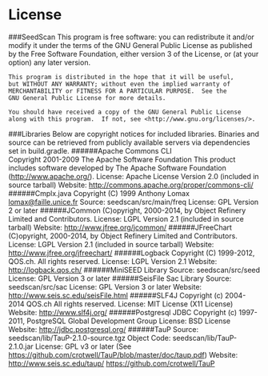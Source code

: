 License
========

###SeedScan
    This program is free software: you can redistribute it and/or modify
    it under the terms of the GNU General Public License as published by
    the Free Software Foundation, either version 3 of the License, or
    (at your option) any later version.

    This program is distributed in the hope that it will be useful,
    but WITHOUT ANY WARRANTY; without even the implied warranty of
    MERCHANTABILITY or FITNESS FOR A PARTICULAR PURPOSE.  See the
    GNU General Public License for more details.

    You should have received a copy of the GNU General Public License
    along with this program.  If not, see <http://www.gnu.org/licenses/>.

###Libraries
    Below are copyright notices for included libraries. Binaries and
    source can be retrieved from publicly available servers via
    dependencies set in build.gradle.
######Apache Commons CLI                                                                                                                              
    Copyright 2001-2009 The Apache Software Foundation
    This product includes software developed by
    The Apache Software Foundation (http://www.apache.org/).
    License:        Apache License Version 2.0 (included in source tarball)
    Website:        http://commons.apache.org/proper/commons-cli/
######Cmplx.java
    Copyright (C) 1999 Anthony Lomax <lomax@faille.unice.fr>
    Source:         seedscan/src/main/freq
    License:        GPL Version 2 or later
######JCommon
    (C)opyright, 2000-2014, by Object Refinery Limited and Contributors.
    License:        LGPL Version 2.1 (included in source tarball)
    Website:        http://www.jfree.org/jcommon/
######JFreeChart
    (C)opyright, 2000-2014, by Object Refinery Limited and Contributors.
    License:        LGPL Version 2.1 (included in source tarball)
    Website:        http://www.jfree.org/jfreechart/
######Logback
    Copyright (C) 1999-2012, QOS.ch. All rights reserved.
    License:        LGPL Version 2.1
    Website:        http://logback.qos.ch/
######MiniSEED Library
    Source:         seedscan/src/seed
    License:        GPL Version 3 or later
######SeisFile Sac Library
    Source:         seedscan/src/sac
    License:        GPL Version 3 or later
    Website:        http://www.seis.sc.edu/seisFile.html
######SLF4J
    Copyright (c) 2004-2014 QOS.ch All rights reserved.
    License:        MIT License (X11 License)
    Website:        http://www.slf4j.org/
######Postgresql JDBC
    Copyright (c) 1997-2011, PostgreSQL Global Development Group
    License:        BSD License
    Website:        http://jdbc.postgresql.org/
######TauP
    Source:         seedscan/lib/TauP-2.1.0-source.tgz
    Object Code:    seedscan/lib/TauP-2.1.0.jar
    License:        GPL v3 or later (See https://github.com/crotwell/TauP/blob/master/doc/taup.pdf)
    Website:        http://www.seis.sc.edu/taup/
                    https://github.com/crotwell/TauP
